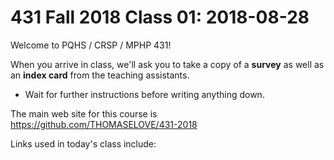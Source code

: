 # 431 Fall 2018 Class 01: 2018-08-28

Welcome to PQHS / CRSP / MPHP 431!

When you arrive in class, we'll ask you to take a copy of a **survey** as well as an **index card** from the teaching assistants. 
- Wait for further instructions before writing anything down.

The main web site for this course is https://github.com/THOMASELOVE/431-2018

Links used in today's class include:

